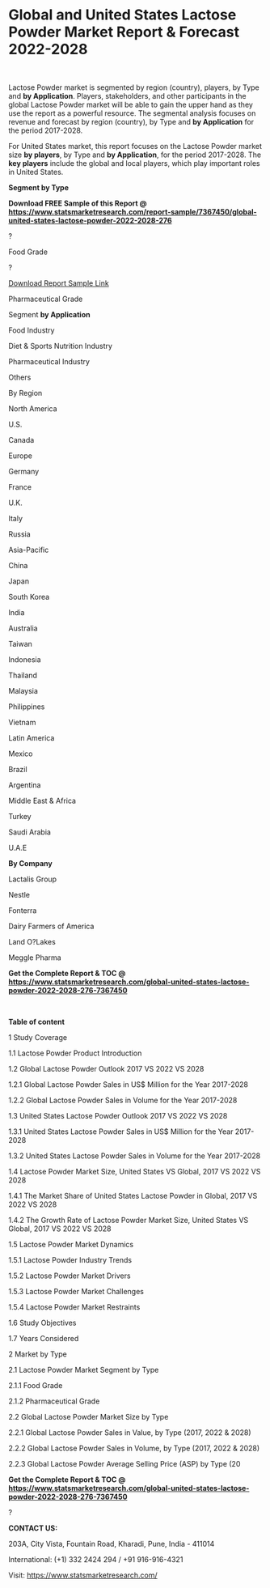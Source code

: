 <h1>Global and United States Lactose Powder Market Report & Forecast 2022-2028</h1><br/><p>Lactose Powder market is segmented by region (country), players, by Type and <strong>by Application</strong>. Players, stakeholders, and other participants in the global Lactose Powder market will be able to gain the upper hand as they use the report as a powerful resource. The segmental analysis focuses on revenue and forecast by region (country), by Type and <strong>by Application</strong> for the period 2017-2028.</p>
 
 
 
 <p>For United States market, this report focuses on the Lactose Powder market size <strong>by players</strong>, by Type and <strong>by Application</strong>, for the period 2017-2028. The <strong>key players</strong> include the global and local players, which play important roles in United States.</p>
 
 
 
 <p><strong>Segment by Type</strong></p>
 
 
 
 <div><b>Download FREE Sample of this Report @ <a href="https://www.statsmarketresearch.com/download-free-sample/7367450/global-united-states-lactose-powder-2022-2028-276">https://www.statsmarketresearch.com/report-sample/7367450/global-united-states-lactose-powder-2022-2028-276</a></b></div>
 
 
 
 <p>? </p>
 
 
 
 <p>Food Grade</p>
 
 
 
 <p>? </p>
 
 
 
 <p><a href="https://www.statsmarketresearch.com/download-free-sample/7367450/global-united-states-lactose-powder-2022-2028-276">Download Report Sample Link</a></p>
 
 
 
 <p>Pharmaceutical Grade</p>
 
 
 
 <p>Segment <strong>by Application</strong></p>
 
 
 
 <p>Food Industry</p>
 
 
 
 <p>Diet & Sports Nutrition Industry</p>
 
 
 
 <p>Pharmaceutical Industry</p>
 
 
 
 <p>Others</p>
 
 
 
 <p>By Region</p>
 
 
 
 <p>North America</p>
 
 
 
 <p>U.S.</p>
 
 
 
 <p>Canada</p>
 
 
 
 <p>Europe</p>
 
 
 
 <p>Germany</p>
 
 
 
 <p>France</p>
 
 
 
 <p>U.K.</p>
 
 
 
 <p>Italy</p>
 
 
 
 <p>Russia</p>
 
 
 
 <p>Asia-Pacific</p>
 
 
 
 <p>China</p>
 
 
 
 <p>Japan</p>
 
 
 
 <p>South Korea</p>
 
 
 
 <p>India</p>
 
 
 
 <p>Australia</p>
 
 
 
 <p>Taiwan</p>
 
 
 
 <p>Indonesia</p>
 
 
 
 <p>Thailand</p>
 
 
 
 <p>Malaysia</p>
 
 
 
 <p>Philippines</p>
 
 
 
 <p>Vietnam</p>
 
 
 
 <p>Latin America</p>
 
 
 
 <p>Mexico</p>
 
 
 
 <p>Brazil</p>
 
 
 
 <p>Argentina</p>
 
 
 
 <p>Middle East & Africa</p>
 
 
 
 <p>Turkey</p>
 
 
 
 <p>Saudi Arabia</p>
 
 
 
 <p>U.A.E</p>
 
 
 
 <p><strong>By Company</strong></p>
 
 
 
 <p>Lactalis Group</p>
 
 
 
 <p>Nestle</p>
 
 
 
 <p>Fonterra</p>
 
 
 
 <p>Dairy Farmers of America</p>
 
 
 
 <p>Land O?Lakes</p>
 
 
 
 <p>Meggle Pharma</p>
 
 
 
 <div><b>Get the Complete Report & TOC @ <a href="https://www.statsmarketresearch.com/global-united-states-lactose-powder-2022-2028-276-7367450">https://www.statsmarketresearch.com/global-united-states-lactose-powder-2022-2028-276-7367450</a></b></div>
 
 
 
 <p><br />
 
 <b>Table of content</b></p>
 
 
 
 <p>1 Study Coverage<br />
 
 1.1 Lactose Powder Product Introduction<br />
 
 1.2 Global Lactose Powder Outlook 2017 VS 2022 VS 2028<br />
 
 1.2.1 Global Lactose Powder Sales in US$ Million for the Year 2017-2028<br />
 
 1.2.2 Global Lactose Powder Sales in Volume for the Year 2017-2028<br />
 
 1.3 United States Lactose Powder Outlook 2017 VS 2022 VS 2028<br />
 
 1.3.1 United States Lactose Powder Sales in US$ Million for the Year 2017-2028<br />
 
 1.3.2 United States Lactose Powder Sales in Volume for the Year 2017-2028<br />
 
 1.4 Lactose Powder Market Size, United States VS Global, 2017 VS 2022 VS 2028<br />
 
 1.4.1 The Market Share of United States Lactose Powder in Global, 2017 VS 2022 VS 2028<br />
 
 1.4.2 The Growth Rate of Lactose Powder Market Size, United States VS Global, 2017 VS 2022 VS 2028<br />
 
 1.5 Lactose Powder Market Dynamics<br />
 
 1.5.1 Lactose Powder Industry Trends<br />
 
 1.5.2 Lactose Powder Market Drivers<br />
 
 1.5.3 Lactose Powder Market Challenges<br />
 
 1.5.4 Lactose Powder Market Restraints<br />
 
 1.6 Study Objectives<br />
 
 1.7 Years Considered<br />
 
 2 Market by Type<br />
 
 2.1 Lactose Powder Market Segment by Type<br />
 
 2.1.1 Food Grade<br />
 
 2.1.2 Pharmaceutical Grade<br />
 
 2.2 Global Lactose Powder Market Size by Type<br />
 
 2.2.1 Global Lactose Powder Sales in Value, by Type (2017, 2022 & 2028)<br />
 
 2.2.2 Global Lactose Powder Sales in Volume, by Type (2017, 2022 & 2028)<br />
 
 2.2.3 Global Lactose Powder Average Selling Price (ASP) by Type (20</p>
 
 
 
 <div><b>Get the Complete Report & TOC @ <a href="https://www.statsmarketresearch.com/global-united-states-lactose-powder-2022-2028-276-7367450">https://www.statsmarketresearch.com/global-united-states-lactose-powder-2022-2028-276-7367450</a></b></div>
 
 
 
 <p>? </p>
 
 
 
 <p><b>CONTACT US:</b><br />
 
 203A, City Vista, Fountain Road, Kharadi, Pune, India - 411014<br />
 
 International: (+1) 332 2424 294 / +91 916-916-4321<br />
 
 Visit: <a href="https://www.statsmarketresearch.com/">https://www.statsmarketresearch.com/</a></p>